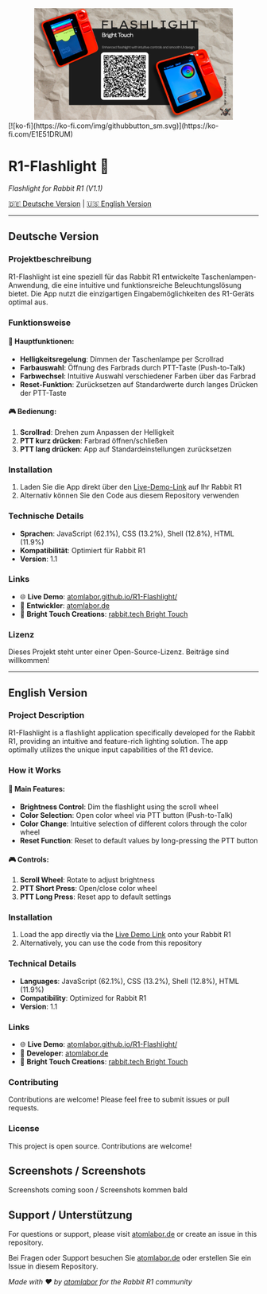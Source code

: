 <div align="center">
  <img src="Flashlight.png" alt="R1-Flashlight App - Flashlight for Rabbit R1" width="400" />
</div>
[![ko-fi](https://ko-fi.com/img/githubbutton_sm.svg)](https://ko-fi.com/E1E51DRUM)


# R1-Flashlight 🔦

*Flashlight for Rabbit R1 (V1.1)*

[🇩🇪 Deutsche Version](#deutsche-version) | [🇺🇸 English Version](#english-version)

---

## Deutsche Version

### Projektbeschreibung

R1-Flashlight ist eine speziell für das Rabbit R1 entwickelte Taschenlampen-Anwendung, die eine intuitive und funktionsreiche Beleuchtungslösung bietet. Die App nutzt die einzigartigen Eingabemöglichkeiten des R1-Geräts optimal aus.

### Funktionsweise

#### 🌟 Hauptfunktionen:
- **Helligkeitsregelung**: Dimmen der Taschenlampe per Scrollrad
- **Farbauswahl**: Öffnung des Farbrads durch PTT-Taste (Push-to-Talk)
- **Farbwechsel**: Intuitive Auswahl verschiedener Farben über das Farbrad
- **Reset-Funktion**: Zurücksetzen auf Standardwerte durch langes Drücken der PTT-Taste

#### 🎮 Bedienung:
1. **Scrollrad**: Drehen zum Anpassen der Helligkeit
2. **PTT kurz drücken**: Farbrad öffnen/schließen
3. **PTT lang drücken**: App auf Standardeinstellungen zurücksetzen

### Installation

1. Laden Sie die App direkt über den [Live-Demo-Link](https://atomlabor.github.io/R1-Flashlight/) auf Ihr Rabbit R1
2. Alternativ können Sie den Code aus diesem Repository verwenden

### Technische Details

- **Sprachen**: JavaScript (62.1%), CSS (13.2%), Shell (12.8%), HTML (11.9%)
- **Kompatibilität**: Optimiert für Rabbit R1
- **Version**: 1.1

### Links

- 🌐 **Live Demo**: [atomlabor.github.io/R1-Flashlight/](https://atomlabor.github.io/R1-Flashlight/)
- 🏢 **Entwickler**: [atomlabor.de](https://atomlabor.de)
- 🐰 **Bright Touch Creations**: [rabbit.tech Bright Touch](https://www.rabbit.tech/share_creation?url=https%3A%2F%2Frough-black-gayal.intern.rabbitos.app%2Fapps%2Fapp%2Fdist%2Findex.html&title=Bright%20Touch&description=Enhanced%20flashlight%20with%20intuitive%20controls%20and%20smooth%20UI%20design.&iconUrl=https%3A%2F%2Frough-black-gayal.intern.rabbitos.app%2Fapps%2Fapp%2Fdist%2Ficon.png&screenshotUrl=https%3A%2F%2Frough-black-gayal.intern.rabbitos.app%2Fapps%2Fapp%2Fdist%2Fscreenshot.jpg&themeColor=0xFFF5D547)

### Lizenz

Dieses Projekt steht unter einer Open-Source-Lizenz. Beiträge sind willkommen!

---

## English Version

### Project Description

R1-Flashlight is a flashlight application specifically developed for the Rabbit R1, providing an intuitive and feature-rich lighting solution. The app optimally utilizes the unique input capabilities of the R1 device.

### How it Works

#### 🌟 Main Features:
- **Brightness Control**: Dim the flashlight using the scroll wheel
- **Color Selection**: Open color wheel via PTT button (Push-to-Talk)
- **Color Change**: Intuitive selection of different colors through the color wheel
- **Reset Function**: Reset to default values by long-pressing the PTT button

#### 🎮 Controls:
1. **Scroll Wheel**: Rotate to adjust brightness
2. **PTT Short Press**: Open/close color wheel
3. **PTT Long Press**: Reset app to default settings

### Installation

1. Load the app directly via the [Live Demo Link](https://atomlabor.github.io/R1-Flashlight/) onto your Rabbit R1
2. Alternatively, you can use the code from this repository

### Technical Details

- **Languages**: JavaScript (62.1%), CSS (13.2%), Shell (12.8%), HTML (11.9%)
- **Compatibility**: Optimized for Rabbit R1
- **Version**: 1.1

### Links

- 🌐 **Live Demo**: [atomlabor.github.io/R1-Flashlight/](https://atomlabor.github.io/R1-Flashlight/)
- 🏢 **Developer**: [atomlabor.de](https://atomlabor.de)
- 🐰 **Bright Touch Creations**: [rabbit.tech Bright Touch](https://www.rabbit.tech/share_creation?url=https%3A%2F%2Frough-black-gayal.intern.rabbitos.app%2Fapps%2Fapp%2Fdist%2Findex.html&title=Bright%20Touch&description=Enhanced%20flashlight%20with%20intuitive%20controls%20and%20smooth%20UI%20design.&iconUrl=https%3A%2F%2Frough-black-gayal.intern.rabbitos.app%2Fapps%2Fapp%2Fdist%2Ficon.png&screenshotUrl=https%3A%2F%2Frough-black-gayal.intern.rabbitos.app%2Fapps%2Fapp%2Fdist%2Fscreenshot.jpg&themeColor=0xFFF5D547)

### Contributing

Contributions are welcome! Please feel free to submit issues or pull requests.

### License

This project is open source. Contributions are welcome!

## Screenshots / Screenshots

Screenshots coming soon / Screenshots kommen bald

## Support / Unterstützung

For questions or support, please visit [atomlabor.de](https://atomlabor.de) or create an issue in this repository.

Bei Fragen oder Support besuchen Sie [atomlabor.de](https://atomlabor.de) oder erstellen Sie ein Issue in diesem Repository.

*Made with ❤️ by [atomlabor](https://atomlabor.de) for the Rabbit R1 community*

